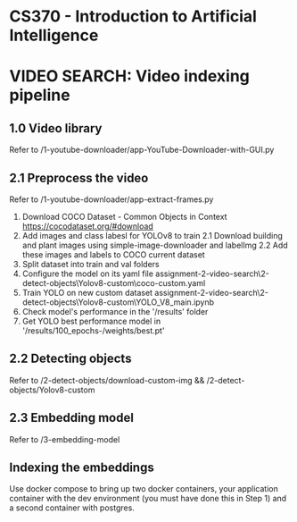 # CS370 - Introduction to Artificial Intelligence
# VIDEO SEARCH: Video indexing pipeline

## 1.0 Video library
Refer to /1-youtube-downloader/app-YouTube-Downloader-with-GUI.py

## 2.1 Preprocess the video
Refer to /1-youtube-downloader/app-extract-frames.py
1. Download COCO Dataset - Common Objects in Context 
https://cocodataset.org/#download
2. Add images and class labesl for YOLOv8 to train
2.1 Download building and plant images using simple-image-downloader and labelImg
2.2 Add these images and labels to COCO current dataset
3. Split dataset into train and val folders
4. Configure the model on its yaml file 
assignment-2-video-search\2-detect-objects\Yolov8-custom\coco-custom.yaml
5. Train YOLO on new custom dataset
assignment-2-video-search\2-detect-objects\Yolov8-custom\YOLO_V8_main.ipynb
6. Check model's performance in the '/results' folder
7. Get YOLO best performance model in '/results/100_epochs-/weights/best.pt'

## 2.2 Detecting objects
Refer to /2-detect-objects/download-custom-img && /2-detect-objects/Yolov8-custom

## 2.3 Embedding model
Refer to /3-embedding-model

## Indexing the embeddings
Use docker compose to bring up two docker containers, your application container with the dev environment (you must have done this in Step 1) and a second container with postgres.
